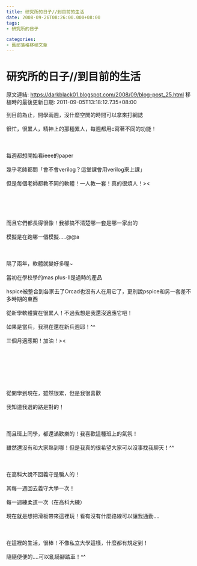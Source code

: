 ```yaml
---
title: 研究所的日子//到目前的生活
date: 2008-09-26T08:26:00.000+08:00
tags: 
- 研究所的日子

categories:
- 舊部落格移植文章
---
```


# 研究所的日子//到目前的生活

原文連結: https://darkblack01.blogspot.com/2008/09/blog-post_25.html
移植時的最後更新日期: 2011-09-05T13:18:12.735+08:00

到目前為止，開學兩週，沒什麼空閒的時間可以拿來打網誌<br /><br />很忙，很累人，精神上的那種累人，每週都用c寫著不同的功能！<br /><br /><br /><br />每週都想開始看ieee的paper<br /><br />幾乎老師都問「會不會verilog？這堂課會用verilog來上課」<br /><br />但是每個老師都教不同的軟體！一人教一套！真的很煩人！&gt;&lt;<br /><br /><a name='more'></a><br /><br /><br /><br />而且它們都長得很像！我卻搞不清楚哪一套是哪一家出的<br /><br />模擬是在跑哪一個模擬.....@@a<br /><br /><br /><br />隔了兩年，軟體就變好多喔~<br /><br />當初在學校學的mas plus-II是過時的產品<br /><br />hspice被整合到各家去了Orcad也沒有人在用它了，更別說pspice和另一套差不多時期的東西<br /><br />從新學軟體實在很累人！不過我想是我還沒適應它吧！<br /><br />如果是當兵，我現在還在新兵週耶！^^<br /><br />三個月適應期！加油！&gt;&lt;<br /><br /><br /><br /><br /><br /><br /><br />從開學到現在，雖然很累，但是我很喜歡<br /><br />我知道我選的路是對的！<br /><br /><br /><br />而且班上同學，都還滿歡樂的！我喜歡這種班上的氣氛！<br /><br />雖然還沒有和大家熟到哪！但是我真的很希望大家可以沒事找我聊天！^^<br /><br /><br /><br />在高科大說不回義守是騙人的！<br /><br />其每一週回去義守大學一次！<br /><br />每一週練柔道一次（在高科大練）<br /><br />現在就是想把滑板帶來這裡玩！看有沒有什麼路線可以讓我通勤....<br /><br /><br /><br />在這裡的生活，很棒！不像私立大學這樣，什麼都有規定到！<br /><br />隨隨便便的....可以亂騎腳踏車！^^
